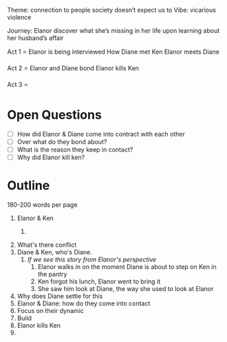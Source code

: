Theme: connection to people society doesn’t expect us to
Vibe: vicarious violence

Journey:
Elanor discover what she’s missing in her life upon learning about her husband’s affair

Act 1
⭐️ 
Elanor is being interviewed
How Diane met Ken
Elanor meets Diane

Act 2
⭐️ 
Elanor and Diane bond
Elanor kills Ken

Act 3
⭐️ 



# Open Questions

- [ ] How did Elanor & Diane come into contract with each other
- [ ] Over what do they bond about?
- [ ] What is the reason they keep in contact?
- [ ] Why did Elanor kill ken?

# Outline

180-200 words per page

1. Elanor & Ken
	1. > 
2. What's there conflict
3. Diane & Ken, who's Diane. 
	1. *If we see this story from Elanor's perspective*
		1. Elanor walks in on the moment Diane is about to step on Ken in the pantry
		2. Ken forgot his lunch, Elanor went to bring it
		3. She saw him look at Diane, the way she used to look at Elanor
4. Why does Diane settle for this
5. Elanor & Diane: how do they come into contact
6. Focus on their dynamic
7. Build
8. Elanor kills Ken
9. 